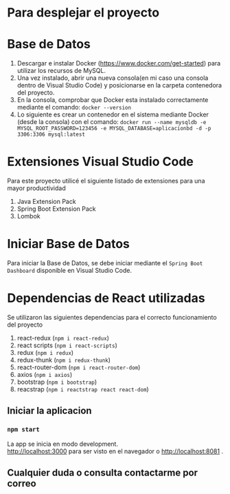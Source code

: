 
# Para desplejar el proyecto
# Base de Datos #
1. Descargar e instalar Docker (https://www.docker.com/get-started) para utilizar los recursos de MySQL. 
2. Una vez instalado, abrir una nueva consola(en mi caso una consola dentro de Visual Studio Code) y posicionarse en la carpeta contenedora del proyecto.
3. En la consola, comprobar que Docker esta instalado correctamente mediante el comando: `docker --version`
4. Lo siguiente es crear un contenedor en el sistema mediante Docker (desde la consola) con el comando: `docker run --name mysqldb -e MYSQL_ROOT_PASSWORD=123456 -e MYSQL_DATABASE=aplicacionbd -d -p 3306:3306 mysql:latest`
# Extensiones Visual Studio Code #
Para este proyecto utilicé el siguiente listado de extensiones para una mayor productividad
1. Java Extension Pack
2. Spring Boot Extension Pack
3. Lombok

# Iniciar Base de Datos
Para iniciar la Base de Datos, se debe iniciar mediante el `Spring Boot Dashboard` disponible en Visual Studio Code.

# Dependencias de React utilizadas
Se utilizaron las siguientes dependencias para el correcto funcionamiento del proyecto

1.  react-redux (`npm i react-redux`)
2.  react scripts (`npm i react-scripts`)
3.  redux  (`npm i redux`)
4.  redux-thunk (`npm i redux-thunk`)
5.  react-router-dom (`npm i react-router-dom`)
6.  axios (`npm i axios`)
7.  bootstrap (`npm i bootstrap`)
8.  reacstrap (`npm i reactstrap react react-dom`)

## Iniciar la aplicacion

### `npm start`

La app se inicia en modo development.\
[http://localhost:3000](http://localhost:3000) para ser visto en el navegador o [http://localhost:8081](http://localhost:8081)  .

## Cualquier duda o consulta contactarme por correo

